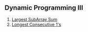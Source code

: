 ## Dynamic Programming III

1.  [Largest SubArray Sum](Medium/LargestSubarraySum)
2.  [Longest Consecutive 1's](Easy/LongestConsecutiveOnes)
